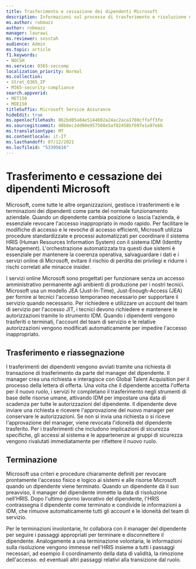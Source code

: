 ```yaml
---
title: Trasferimento e cessazione dei dipendenti Microsoft
description: Informazioni sul processo di trasferimento e risoluzione dei dipendenti Microsoft in Microsoft 365
ms.author: robmazz
author: robmazz
manager: laurawi
ms.reviewer: sosstah
audience: Admin
ms.topic: article
f1.keywords:
- NOCSH
ms.service: O365-seccomp
localization_priority: Normal
ms.collection:
- Strat_O365_IP
- M365-security-compliance
search.appverid:
- MET150
- MOE150
titleSuffix: Microsoft Service Assurance
hideEdit: true
ms.openlocfilehash: 862bd05a84e5144602a24ac2aca1780cffaff3fe
ms.sourcegitcommit: 48b8ec2dd00e957508e5af82458bf697e1a97ebb
ms.translationtype: MT
ms.contentlocale: it-IT
ms.lasthandoff: 07/12/2021
ms.locfileid: "53395616"
---
```

# <a name="microsoft-employee-transfer-and-termination"></a>Trasferimento e cessazione dei dipendenti Microsoft

Microsoft, come tutte le altre organizzazioni, gestisce i trasferimenti e le terminazioni dei dipendenti come parte del normale funzionamento aziendale. Quando un dipendente cambia posizione o lascia l'azienda, è essenziale revocare l'accesso inappropriato in modo rapido. Per facilitare le modifiche di accesso e le revoche di accesso efficienti, Microsoft utilizza procedure standardizzate e processi automatizzati per coordinare il sistema HRIS (Human Resources Information System) con il sistema IDM (Identity Management). L'orchestrazione automatizzata tra questi due sistemi è essenziale per mantenere la coerenza operativa, salvaguardare i dati e i servizi online di Microsoft, evitare il rischio di perdita dei privilegi e ridurre i rischi correlati alle minacce insider.

I servizi online Microsoft sono progettati per funzionare senza un accesso amministrativo permanente agli ambienti di produzione per i nostri tecnici. Microsoft usa un modello JEA (Just-In-Time), Just-Enough-Access (JEA) per fornire ai tecnici l'accesso temporaneo necessario per supportare il servizio quando necessario. Per richiedere e utilizzare un account del team di servizio per l'accesso JIT, i tecnici devono richiedere e mantenere le autorizzazioni tramite lo strumento IDM. Quando i dipendenti vengono trasferiti o terminati, l'account del team di servizio e le relative autorizzazioni vengono modificati automaticamente per impedire l'accesso inappropriato.

## <a name="transfer-and-reassignment"></a>Trasferimento e riassegnazione

I trasferimenti dei dipendenti vengono avviati tramite una richiesta di transazione di trasferimento da parte del manager del dipendente. Il manager crea una richiesta e interagisce con Global Talent Acquisition per il processo della lettera di offerta. Una volta che il dipendente accetta l'offerta per il nuovo ruolo, i servizi hr completano il trasferimento negli strumenti di base delle risorse umane, attivando IDM per impostare una data di scadenza per tutte le autorizzazioni del dipendente. Il dipendente deve inviare una richiesta e ricevere l'approvazione del nuovo manager per conservare le autorizzazioni. Se non si invia una richiesta o si riceve l'approvazione del manager, viene revocata l'idoneità del dipendente trasferito. Per i trasferimenti che includono implicazioni di sicurezza specifiche, gli accessi al sistema e le appartenenze ai gruppi di sicurezza vengono rivalutati immediatamente per riflettere il nuovo ruolo.

## <a name="termination"></a>Terminazione

Microsoft usa criteri e procedure chiaramente definiti per revocare prontamente l'accesso fisico e logico ai sistemi e alle risorse Microsoft quando un dipendente viene terminato. Quando un dipendente dà il suo preavviso, il manager del dipendente immette la data di risoluzione nell'HRIS. Dopo l'ultimo giorno lavorativo del dipendente, l'HRIS contrassegna il dipendente come terminato e condivide le informazioni a IDM, che rimuove automaticamente tutti gli account e le idoneità del team di servizio.

Per le terminazioni involontarie, hr collabora con il manager del dipendente per seguire i passaggi appropriati per terminare e disconnettere il dipendente. Analogamente a una terminazione volontaria, le informazioni sulla risoluzione vengono immesse nell'HRIS insieme a tutti i passaggi necessari, ad esempio il coordinamento della data di validità, la rimozione dell'accesso. ed eventuali altri passaggi relativi alla transizione dal ruolo.
